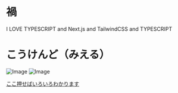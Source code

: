 # 禍

I LOVE TYPESCRIPT and Next.js and TailwindCSS and TYPESCRIPT

# こうけんど（みえる）

![Image](https://github-readme-stats.vercel.app/api?username=akikaki-bot&count_private=true)
![Image](https://github-readme-stats.vercel.app/api/top-langs/?username=akikaki-bot&layout=compact)

[ここ押せばいろいろわかります](https://akikaki.net)
